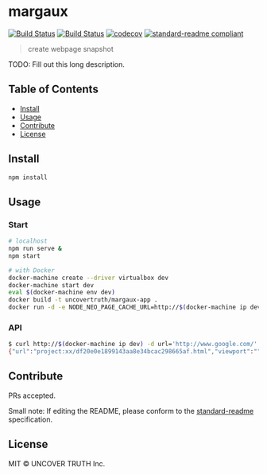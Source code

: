 # margaux

[![Build Status][travis-image]][travis-url] [![Build Status][circleci-image]][circleci-url] [![codecov][codecov-image]][codecov-url] [![standard-readme compliant](https://img.shields.io/badge/standard--readme-OK-green.svg?style=flat-square)](https://github.com/RichardLitt/standard-readme)

> create webpage snapshot

TODO: Fill out this long description.

## Table of Contents

- [Install](#install)
- [Usage](#usage)
- [Contribute](#contribute)
- [License](#license)

## Install

```sh
npm install
```

## Usage

### Start

```sh
# localhost
npm run serve &
npm start
```

```sh
# with Docker
docker-machine create --driver virtualbox dev
docker-machine start dev
eval $(docker-machine env dev)
docker build -t uncovertruth/margaux-app .
docker run -d -e NODE_NEO_PAGE_CACHE_URL=http://$(docker-machine ip dev)/s3 -p 80:8080 uncovertruth/margaux-app
```

### API

```sh
$ curl http://$(docker-machine ip dev) -d url='http://www.google.com/' -d saveDir='project:xx'
{"url":"project:xx/df20e0e1899143aa8e34bcac298665af.html","viewport":""}
```

## Contribute

PRs accepted.

Small note: If editing the README, please conform to the [standard-readme](https://github.com/RichardLitt/standard-readme) specification.

## License

MIT © UNCOVER TRUTH Inc.

[travis-image]: https://travis-ci.org/uncovertruth/margaux.svg?branch=master
[travis-url]: https://travis-ci.org/uncovertruth/margaux
[circleci-image]: https://circleci.com/gh/uncovertruth/margaux/tree/master.svg?style=svg&circle-token=c9c9ff761c704d908a035eea8a0d7d5487b868f9
[circleci-url]: https://circleci.com/gh/uncovertruth/margaux/tree/master
[codecov-image]: https://codecov.io/gh/uncovertruth/margaux/branch/master/graph/badge.svg?token=S3wmpefriD
[codecov-url]: https://codecov.io/gh/uncovertruth/margaux

